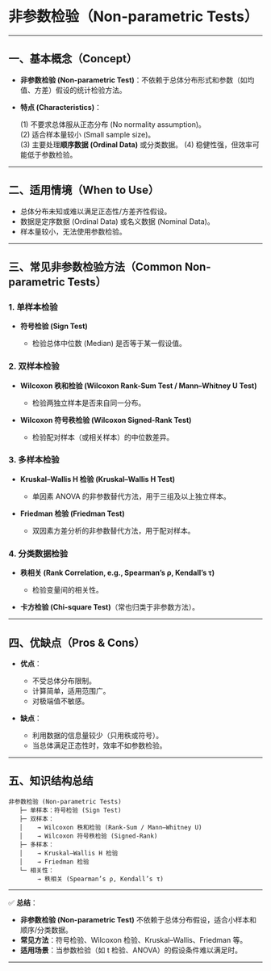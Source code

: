 

# 非参数检验（Non-parametric Tests）

---

## 一、基本概念（Concept）

* **非参数检验 (Non-parametric Test)**：不依赖于总体分布形式和参数（如均值、方差）假设的统计检验方法。
* **特点 (Characteristics)**：

  (1) 不要求总体服从正态分布 (No normality assumption)。  
  (2) 适合样本量较小 (Small sample size)。  
  (3) 主要处理**顺序数据 (Ordinal Data)** 或分类数据。 
  (4) 稳健性强，但效率可能低于参数检验。  

---

## 二、适用情境（When to Use）

* 总体分布未知或难以满足正态性/方差齐性假设。
* 数据是定序数据 (Ordinal Data) 或名义数据 (Nominal Data)。
* 样本量较小，无法使用参数检验。

---

## 三、常见非参数检验方法（Common Non-parametric Tests）

### 1. 单样本检验

* **符号检验 (Sign Test)**

  * 检验总体中位数 (Median) 是否等于某一假设值。

### 2. 双样本检验

* **Wilcoxon 秩和检验 (Wilcoxon Rank-Sum Test / Mann–Whitney U Test)**

  * 检验两独立样本是否来自同一分布。
* **Wilcoxon 符号秩检验 (Wilcoxon Signed-Rank Test)**

  * 检验配对样本（或相关样本）的中位数差异。

### 3. 多样本检验

* **Kruskal–Wallis H 检验 (Kruskal–Wallis H Test)**

  * 单因素 ANOVA 的非参数替代方法，用于三组及以上独立样本。
* **Friedman 检验 (Friedman Test)**

  * 双因素方差分析的非参数替代方法，用于配对样本。

### 4. 分类数据检验

* **秩相关 (Rank Correlation, e.g., Spearman’s ρ, Kendall’s τ)**

  * 检验变量间的相关性。
* **卡方检验 (Chi-square Test)**（常也归类于非参数方法）。

---

## 四、优缺点（Pros & Cons）

* **优点**：

  * 不受总体分布限制。
  * 计算简单，适用范围广。
  * 对极端值不敏感。
* **缺点**：

  * 利用数据的信息量较少（只用秩或符号）。
  * 当总体满足正态性时，效率不如参数检验。

---

## 五、知识结构总结

```
非参数检验 (Non-parametric Tests)
   ├─ 单样本：符号检验 (Sign Test)
   ├─ 双样本：
   │    → Wilcoxon 秩和检验 (Rank-Sum / Mann–Whitney U)
   │    → Wilcoxon 符号秩检验 (Signed-Rank)
   ├─ 多样本：
   │    → Kruskal–Wallis H 检验
   │    → Friedman 检验
   └─ 相关性：
        → 秩相关 (Spearman’s ρ, Kendall’s τ)
```

---

✅ **总结**：

* **非参数检验 (Non-parametric Test)** 不依赖于总体分布假设，适合小样本和顺序/分类数据。
* **常见方法**：符号检验、Wilcoxon 检验、Kruskal–Wallis、Friedman 等。
* **适用场景**：当参数检验（如 t 检验、ANOVA）的假设条件难以满足时。

---


